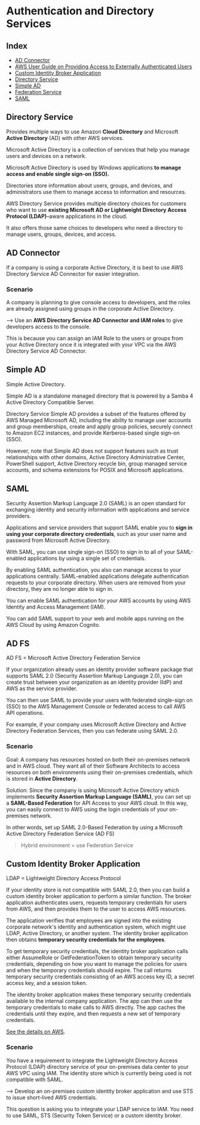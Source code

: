 # Authentication and Directory Services

## Index

* [AD Connector](#AD-Connector)
* [AWS User Guide on Providing Access to Externally Authenticated Users](https://docs.aws.amazon.com/IAM/latest/UserGuide/id_roles_common-scenarios_federated-users.html)
* [Custom Identity Broker Application](#Custom-Identity-Broker-Application)
* [Directory Service](#Directory-Service)
* [Simple AD](#Simple-AD)
* [Federation Service](#AD-FS)
* [SAML](#SAML)

## Directory Service

Provides multiple ways to use Amazon **Cloud Directory** and Microsoft **Active Directory** (AD) with other AWS services.

Microsoft Active Directory is a collection of services that help you manage users and devices on a network. 

Microsoft Active Directory is used by Windows applications **to manage access and enable single sign-on (SSO).**

Directories store information about users, groups, and devices, and administrators use them to manage access to information and resources. 

AWS Directory Service provides multiple directory choices for customers who want to use **existing Microsoft AD or Lightweight Directory Access Protocol (LDAP)**–aware applications in the cloud. 

It also offers those same choices to developers who need a directory to manage users, groups, devices, and access.

## AD Connector

If a company is using a corporate Active Directory, it is best to use AWS Directory Service AD Connector for easier integration. 

### Scenario

A company is planning to give console access to developers, and the roles are already assigned using groups in the corporate Active Directory. 

--> Use an **AWS Directory Service AD Connector and IAM roles** to give developers access to the console. 
 
This is because you can assign an IAM Role to the users or groups from your Active Directory once it is integrated with your VPC via the AWS Directory Service AD Connector.

## Simple AD

Simple Active Directory.

Simple AD is a standalone managed directory that is powered by a Samba 4 Active Directory Compatible Server.

Directory Service Simple AD provides a subset of the features offered by AWS Managed Microsoft AD, including the ability to manage user accounts and group memberships, create and apply group policies, securely connect to Amazon EC2 instances, and provide Kerberos-based single sign-on (SSO).

However, note that Simple AD does not support features such as trust relationships with other domains, Active Directory Administrative Center, PowerShell support, Active Directory recycle bin, group managed service accounts, and schema extensions for POSIX and Microsoft applications.

## SAML

Security Assertion Markup Language 2.0 (SAML) is an open standard for exchanging identity and security information with applications and service providers.

Applications and service providers that support SAML enable you to **sign in using your corporate directory credentials**, such as your user name and password from Microsoft Active Directory. 

With SAML, you can use single sign-on (SSO) to sign in to all of your SAML-enabled applications by using a single set of credentials.

By enabling SAML authentication, you also can manage access to your applications centrally. SAML-enabled applications delegate authentication requests to your corporate directory. When users are removed from your directory, they are no longer able to sign in.

You can enable SAML authentication for your AWS accounts by using AWS Identity and Access Management (IAM). 

You can add SAML support to your web and mobile apps running on the AWS Cloud by using Amazon Cognito.

## AD FS

AD FS = Microsoft Active Directory Federation Service 

If your organization already uses an identity provider software package that supports SAML 2.0 (Security Assertion Markup Language 2.0), you can create trust between your organization as an identity provider (IdP) and AWS as the service provider. 

You can then use SAML to provide your users with federated single-sign on (SSO) to the AWS Management Console or federated access to call AWS API operations. 

For example, if your company uses Microsoft Active Directory and Active Directory Federation Services, then you can federate using SAML 2.0.

### Scenario

Goal: A company has resources hosted on both their on-premises network and in AWS cloud. They want all of their Software Architects to access resources on both environments using their on-premises credentials, which is stored in **Active Directory**.

Solution: Since the company is using Microsoft Active Directory which implements **Security Assertion Markup Language (SAML)**, you can set up a **SAML-Based Federation** for API Access to your AWS cloud. In this way, you can easily connect to AWS using the login credentials of your on-premises network. 

In other words, set up SAML 2.0-Based Federation by using a Microsoft Active Directory Federation Service (AD FS)

> Hybrid environment = use Federation Service

## Custom Identity Broker Application

LDAP = Lightweight Directory Access Protocol

If your identity store is not compatible with SAML 2.0, then you can build a custom identity broker application to perform a similar function. The broker application authenticates users, requests temporary credentials for users from AWS, and then provides them to the user to access AWS resources.

The application verifies that employees are signed into the existing corporate network's identity and authentication system, which might use LDAP, Active Directory, or another system. The identity broker application then obtains **temporary security credentials for the employees**.

To get temporary security credentials, the identity broker application calls either AssumeRole or GetFederationToken to obtain temporary security credentials, depending on how you want to manage the policies for users and when the temporary credentials should expire. The call returns temporary security credentials consisting of an AWS access key ID, a secret access key, and a session token. 

The identity broker application makes these temporary security credentials available to the internal company application. The app can then use the temporary credentials to make calls to AWS directly. The app caches the credentials until they expire, and then requests a new set of temporary credentials.

[See the details on AWS](https://docs.aws.amazon.com/IAM/latest/UserGuide/id_roles_common-scenarios_federated-users.html).

### Scenario

You have a requirement to integrate the Lightweight Directory Access Protocol (LDAP) directory service of your on-premises data center to your AWS VPC using IAM. The identity store which is currently being used is not compatible with SAML. 

--> Develop an on-premises custom identity broker application and use STS to issue short-lived AWS credentials.

This question is asking you to integrate your LDAP service to IAM. You need to use SAML, STS (Security Token Service) or a custom identity broker.